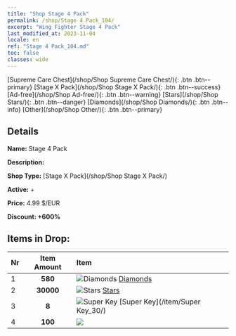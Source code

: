 ```yaml
---
title: "Shop Stage 4 Pack"
permalink: /shop/Stage 4 Pack_104/
excerpt: "Wing Fighter Stage 4 Pack"
last_modified_at: 2023-11-04
locale: en
ref: "Stage 4 Pack_104.md"
toc: false
classes: wide
---
```



  [Supreme Care Chest](/shop/Shop Supreme Care Chest/){: .btn .btn--primary}   [Stage X Pack](/shop/Shop Stage X Pack/){: .btn .btn--success}   [Ad-free](/shop/Shop Ad-free/){: .btn .btn--warning}   [Stars](/shop/Shop Stars/){: .btn .btn--danger}   [Diamonds](/shop/Shop Diamonds/){: .btn .btn--info}   [Other](/shop/Shop Other/){: .btn .btn--primary} 

## Details

 **Name:** Stage 4 Pack 

 **Description:** 

 **Shop Type:** [Stage X Pack](/shop/Shop Stage X Pack/)

 **Active:** + 

 **Price:** 4.99 $/EUR 

 **Discount: +600%** 



## Items in Drop:

  |  Nr | Item Amount  |       Item       |
  |:----|:------------:|:-----------------|
  | 1 | **580**  | ![Diamonds](/images/item/Diamonds_p.png) [Diamonds](/item/Diamonds_15/) | 
  | 2 | **30000**  | ![Stars](/images/item/Stars_p.png) [Stars](/item/Stars_2/) | 
  | 3 | **8**  | ![Super Key](/images/item/Super_Key_p.png) [Super Key](/item/Super Key_30/) | 
  | 4 | **100**  | ![](/images/item/_p.png) [](/item/_61/) | 

